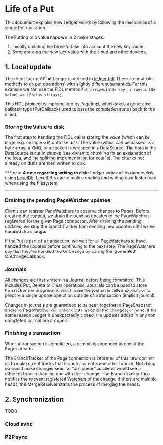 # Life of a Put

This document explains how Ledger works by following the mechanics of a single
Put operation.

The Putting of a value happens in 2 major stages:
1. Locally updating the btree to take into account the new key-value.
2. Synchronizing the new key-value with the cloud and other devices.

## 1. Local update
The client facing API of Ledger is defined in [ledger.fidl].
There are multiple methods to do put operations, with slightly different
semantics. For this example we can use the FIDL method
``Put(array<uint8> key, array<uint8> value) => (Status status);``.

This FIDL protocol is implemented by PageImpl, which takes a generated callback
type (PutCallback) used to pass the completion status back to the client.

### Storing the Value to disk
The first step to handling the FIDL call is storing the *value* (which can be
large, e.g. multiple GB) onto the disk. The value (which can be passed as a byte
array, a [VMO], or a socket) is wrapped in a DataSource.
The data in the DataSource is cut in chunks (see [dynamic chunking] for an
explanation of the idea, and the [splitting implementation] for details).
The chunks not already on disks are then written to disk.

*** note
**A note regarding writing to disk:** Ledger writes all its data to disk using
[LevelDB]. LevelDB's cache makes reading and writing data faster than when using
the filesystem.
***

### Draining the pending PageWatcher updates
Clients can register PageWatchers to observe changes to Pages. Before creating
the [commit], we drain the pending updates to the PageWatchers registered for
the given Page connection. After draining the pending updates, we stop the
BranchTracker from sending new updates until we've handled the change.

If the Put is part of a transaction, we wait for all PageWatchers to have
handled the updates before continuing to the next step. The PageWatchers say
that they've handled the OnChange by calling the (generated) OnChangeCallback.

### Journals
All changes are first written in a Journal before being committed. This includes
Put, Delete or Clear operations. Journals can be used to store transactions in
progress, in which case the journal is called explicit, or to prepare a single
update operation outside of a transaction (implicit journal).

Changes in journals are guaranteed to be seen together: a PageSnapshot and/or a
PageWatcher will either contain/see **all** the changes, or none. If for some
reason Ledger is unexpectedly closed, the updates added in any non completed
journal are dropped.

### Finishing a transaction
When a transaction is completed, a commit is appended to one of the Page's
heads.

The BranchTracker of the Page connection is informed of this new commit as to
make sure it tracks that branch and not some other branch. Not doing so would
make changes seem to “disappear” as clients would see a different branch than
the one with their change. The BranchTracker then notifies the relevant
registered Watchers of the change.
If there are multiple heads, the MergeResolver starts the process of merging the
heads.

## 2. Synchronization
TODO
### Cloud sync
### P2P sync

[ledger.fidl]: /peridot/public/fidl/fuchsia.ledger/ledger.fidl
[VMO]: /docs/concepts/objects/vm_object.md
[dynamic chunking]: https://github.com/YADL/yadl/wiki/Rabin-Karp-for-Variable-Chunking
[splitting implementation]: /src/ledger/bin/storage/impl/split.cc
[LevelDB]: https://en.wikipedia.org/wiki/LevelDB
[commit]: architecture.md#storage
